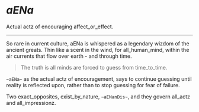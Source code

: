 # _aENa_

Actual actz of encouraging affect_or_effect.

---

So rare in current culture, aENa is whispered as a legendary wizdom of the ancient greats. Thin like a scent in the wind, for all_human_mind, within the air currents that flow over earth - and through time.

> The truth is all minds are forced to guess from time_to_time. 

`~aENa~` as the actual actz of encouragement, says to continue guessing until reality is reflected upon, rather than to stop guessing for fear of failure.

Two exact_opposites, exist_by_nature, `~aENanDis~`, and they govern all_actz and all_impressionz.